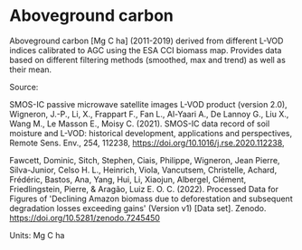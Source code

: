 # Aboveground carbon

Aboveground carbon [Mg C ha] (2011-2019) derived from different L-VOD indices calibrated to AGC using the ESA CCI biomass map. Provides data based on different filtering methods (smoothed, max and trend) as well as their mean.

Source:

SMOS-IC passive microwave satellite images L-VOD product (version 2.0), Wigneron, J.-P., Li, X., Frappart F., Fan L., Al-Yaari A., De Lannoy G., Liu X., Wang M., Le Masson E., Moisy C. (2021). SMOS-IC data record of soil moisture and L-VOD: historical development, applications and perspectives, Remote Sens. Env., 254, 112238, https://doi.org/10.1016/j.rse.2020.112238,

Fawcett, Dominic, Sitch, Stephen, Ciais, Philippe, Wigneron, Jean Pierre, Silva-Junior, Celso H. L., Heinrich, Viola, Vancutsem, Christelle, Achard, Frédéric, Bastos, Ana, Yang, Hui, Li, Xiaojun, Albergel, Clément, Friedlingstein, Pierre, & Aragão, Luiz E. O. C. (2022). Processed Data for Figures of 'Declining Amazon biomass due to deforestation and subsequent degradation losses exceeding gains' (Version v1) [Data set]. Zenodo. https://doi.org/10.5281/zenodo.7245450

Units: Mg C ha
